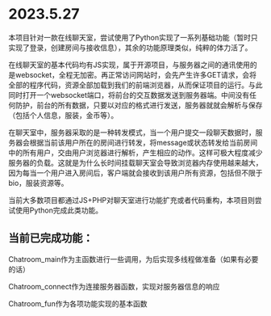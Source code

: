 # 2023.5.27

本项目针对一款在线聊天室，尝试使用了Python实现了一系列基础功能（暂时只实现了登录，创建房间与接收信息），其余的功能原理类似，纯粹的体力活了。

在线聊天室的基本代码均有JS实现，属于开源项目，与服务器之间的通讯使用的是websocket，全程无加密。再正常访问网站时，会先产生许多GET请求，会将全部的程序代码，资源全部加载到我们的前端浏览器，从而保证项目的运行。与此同时打开一个websocket端口，将前台的交互数据发送到服务器端。中间没有任何防护，前台的所有数据，只要以对应的格式进行发送，服务器就就会解析与保存（包括个人信息，服装，金币等）。

在聊天室中，服务器采取的是一种转发模式，当一个用户提交一段聊天数据时，服务器会根据当前该用户所在的房间进行转发，将message或状态转发给当前房间中的所有用户，交由用户浏览器进行解析，产生相应的动作。这样可极大程度减少服务器的负载。这就是为什么长时间挂载聊天室会导致浏览器内存使用越来越大，因为每当一个用户进入房间后，客户端就会接收到该用户所有资源，包括但不限于bio，服装资源等。

当前大多数项目都通过JS+PHP对聊天室进行功能扩充或者代码重构，本项目则尝试使用Python完成此类功能。

## 当前已完成功能：

Chatroom_main作为主函数进行一些调用，为后实现多线程做准备（如果有必要的话）

Chatroom_connect作为连接服务器函数，实现对服务器信息的响应

Chatroom_fun作为各项功能实现的基本函数